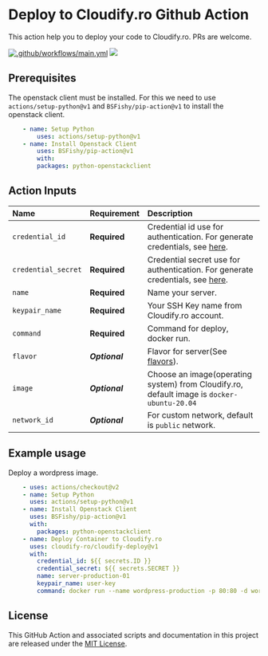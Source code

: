 # Deploy to Cloudify.ro Github Action
This action help you to deploy your code to Cloudify.ro.
PRs are welcome.

[![.github/workflows/main.yml](https://github.com/cloudify-ro/cloudify-deploy/actions/workflows/main.yml/badge.svg)](https://github.com/cloudify-ro/cloudify-deploy/actions/workflows/main.yml) ![](https://img.shields.io/github/v/release/cloudify-ro/cloudify-deploy?color=blueviolet&logo=Cloudify)



## Prerequisites
The openstack client must be installed. For this we need to use `actions/setup-python@v1` and `BSFishy/pip-action@v1` to install the openstack client.
```yaml
    - name: Setup Python
        uses: actions/setup-python@v1
    - name: Install Openstack Client
        uses: BSFishy/pip-action@v1
        with:
        packages: python-openstackclient
```

## Action Inputs
| Name                  | Requirement       | Description |
|:--------------------- |:----------------- |:------------|
| `credential_id` | **Required**      | Credential id use for authentication. For generate credentials, see [here](https://help.cloudify.ro/en/article/generate-application-credentials-for-project-1wlq1za/).
| `credential_secret`         | **Required**      | Credential secret use for authentication. For generate credentials, see [here](https://help.cloudify.ro/en/article/generate-application-credentials-for-project-1wlq1za/).
| `name`             | **Required**    | Name your server.
| `keypair_name`      | **Required**    | Your SSH Key name from Cloudify.ro account.
| `command`           | **Required**    | Command for deploy, docker run.
| `flavor`           | ***Optional***    | Flavor for server(See [flavors](https://cloudify.ro/pricing/cloud-vps)).
| `image`           | ***Optional***    | Choose an image(operating system) from Cloudify.ro, default image is `docker-ubuntu-20.04` 
| `network_id`           | ***Optional***    | For custom network, default is `public` network.

## Example usage
Deploy a wordpress image.

```yaml
    - uses: actions/checkout@v2
    - name: Setup Python
      uses: actions/setup-python@v1
    - name: Install Openstack Client
      uses: BSFishy/pip-action@v1
      with:
        packages: python-openstackclient
    - name: Deploy Container to Cloudify.ro
      uses: cloudify-ro/cloudify-deploy@v1
      with: 
        credential_id: ${{ secrets.ID }}
        credential_secret: ${{ secrets.SECRET }}
        name: server-production-01
        keypair_name: user-key
        command: docker run --name wordpress-production -p 80:80 -d wordpress
```

## License
This GitHub Action and associated scripts and documentation in this project are released under the [MIT License](https://github.com/cloudify-ro/cloudify-deploy/blob/main/LICENSE).






